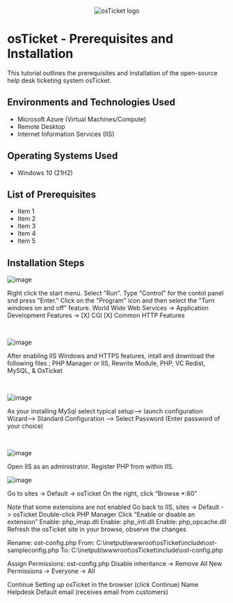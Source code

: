 <p align="center">
<img src="https://i.imgur.com/Clzj7Xs.png" alt="osTicket logo"/>
</p>

<h1>osTicket - Prerequisites and Installation</h1>
This tutorial outlines the prerequisites and installation of the open-source help desk ticketing system osTicket.<br />


<h2>Environments and Technologies Used</h2>

- Microsoft Azure (Virtual Machines/Compute)
- Remote Desktop
- Internet Information Services (IIS)

<h2>Operating Systems Used </h2>

- Windows 10</b> (21H2)

<h2>List of Prerequisites</h2>

- Item 1
- Item 2
- Item 3
- Item 4
- Item 5

<h2>Installation Steps</h2>

<p>
  
![image](https://github.com/droderickb/osticket-prereqs/assets/138819497/56bf53ab-9b15-452e-941d-a9e08e1487a7)

</p>
<p>
Right click the start menu. Select "Run". Type "Control" for the contol panel snd press "Enter." Click on the "Program" icon and then select the "Turn windows on and off" feature. World Wide Web Services -> Application Development Features ->
[X] CGI
[X] Common HTTP Features

</p>
<br />

<p>

![image](https://github.com/droderickb/osticket-prereqs/assets/138819497/d9dfbbc5-ef4c-4aca-9f96-1fb2c0ca25ab)


</p>
<p>
After enabling IIS Windows and HTTPS features, intall and download the following files ; PHP Manager or IIS, Rewrite Module, PHP, VC Redist, MySQL, & OsTicket 
</p>
<br />

<p>

![image](https://github.com/droderickb/osticket-prereqs/assets/138819497/6f9ad069-efb8-4939-97fc-be2ccf536301)


</p>
<p>
As your installing MySql select typical setup--> launch configuration Wizard--> Standard Configuration --> Select Password (Enter password of your choice)  
</p>
<br />

![image](https://github.com/droderickb/osticket-prereqs/assets/138819497/7ce30a7f-4f96-4f05-b429-4287a4d7270a)

Open IIS as an administrator. Register PHP from within IIS. 

![image](https://github.com/droderickb/osticket-prereqs/assets/138819497/904d3897-3f8c-4639-9c09-84c48aa6075a)



Go to sites -> Default -> osTicket
On the right, click “Browse *:80”

Note that some extensions are not enabled
Go back to IIS, sites -> Default -> osTicket
Double-click PHP Manager
Click “Enable or disable an extension”
Enable: php_imap.dll
Enable: php_intl.dll
Enable: php_opcache.dll
Refresh the osTicket site in your browse, observe the changes

Rename: ost-config.php
From: C:\inetpub\wwwroot\osTicket\include\ost-sampleconfig.php
To: C:\inetpub\wwwroot\osTicket\include\ost-config.php

Assign Permissions: ost-config.php
Disable inheritance -> Remove All
New Permissions -> Everyone -> All

Continue Setting up osTicket in the browser (click Continue)
Name Helpdesk
Default email (receives email from customers)



